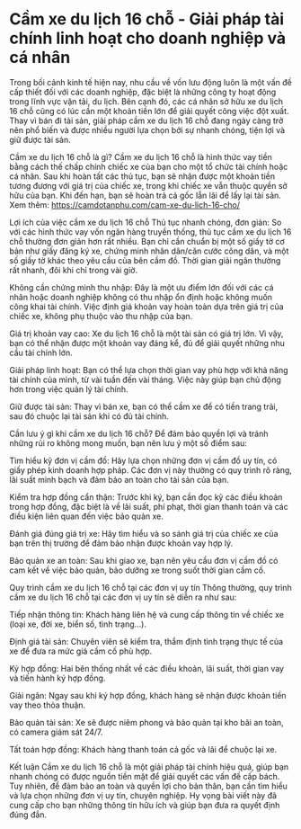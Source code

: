 # Cầm xe du lịch 16 chỗ - Giải pháp tài chính linh hoạt cho doanh nghiệp và cá nhân
Trong bối cảnh kinh tế hiện nay, nhu cầu về vốn lưu động luôn là một vấn đề cấp thiết đối với các doanh nghiệp, đặc biệt là những công ty hoạt động trong lĩnh vực vận tải, du lịch. Bên cạnh đó, các cá nhân sở hữu xe du lịch 16 chỗ cũng có lúc cần một khoản tiền lớn để giải quyết công việc đột xuất. Thay vì bán đi tài sản, giải pháp cầm xe du lịch 16 chỗ đang ngày càng trở nên phổ biến và được nhiều người lựa chọn bởi sự nhanh chóng, tiện lợi và giữ được tài sản.

Cầm xe du lịch 16 chỗ là gì?
Cầm xe du lịch 16 chỗ là hình thức vay tiền bằng cách thế chấp chính chiếc xe của bạn cho một tổ chức tài chính hoặc cá nhân. Sau khi hoàn tất các thủ tục, bạn sẽ nhận được một khoản tiền tương đương với giá trị của chiếc xe, trong khi chiếc xe vẫn thuộc quyền sở hữu của bạn. Khi đến hạn, bạn sẽ hoàn trả cả gốc lẫn lãi để lấy lại tài sản.
Xem thêm: https://camdotanphu.com/cam-xe-du-lich-16-cho/

Lợi ích của việc cầm xe du lịch 16 chỗ
Thủ tục nhanh chóng, đơn giản: So với các hình thức vay vốn ngân hàng truyền thống, thủ tục cầm xe du lịch 16 chỗ thường đơn giản hơn rất nhiều. Bạn chỉ cần chuẩn bị một số giấy tờ cơ bản như giấy đăng ký xe, chứng minh nhân dân/căn cước công dân, và một số giấy tờ khác theo yêu cầu của bên cầm đồ. Thời gian giải ngân thường rất nhanh, đôi khi chỉ trong vài giờ.

Không cần chứng minh thu nhập: Đây là một ưu điểm lớn đối với các cá nhân hoặc doanh nghiệp không có thu nhập ổn định hoặc không muốn công khai tài chính. Việc định giá khoản vay hoàn toàn dựa trên giá trị của chiếc xe, không phụ thuộc vào thu nhập của bạn.

Giá trị khoản vay cao: Xe du lịch 16 chỗ là một tài sản có giá trị lớn. Vì vậy, bạn có thể nhận được một khoản vay đáng kể, đủ để giải quyết những nhu cầu tài chính lớn.

Giải pháp linh hoạt: Bạn có thể lựa chọn thời gian vay phù hợp với khả năng tài chính của mình, từ vài tuần đến vài tháng. Việc này giúp bạn chủ động hơn trong việc quản lý tài chính.

Giữ được tài sản: Thay vì bán xe, bạn có thể cầm xe để có tiền trang trải, sau đó chuộc lại tài sản khi có đủ tài chính.

Cần lưu ý gì khi cầm xe du lịch 16 chỗ?
Để đảm bảo quyền lợi và tránh những rủi ro không mong muốn, bạn nên lưu ý một số điểm sau:

Tìm hiểu kỹ đơn vị cầm đồ: Hãy lựa chọn những đơn vị cầm đồ uy tín, có giấy phép kinh doanh hợp pháp. Các đơn vị này thường có quy trình rõ ràng, lãi suất minh bạch và đảm bảo an toàn cho tài sản của bạn.

Kiểm tra hợp đồng cẩn thận: Trước khi ký, bạn cần đọc kỹ các điều khoản trong hợp đồng, đặc biệt là về lãi suất, phí phạt, thời gian thanh toán và các điều kiện liên quan đến việc bảo quản xe.

Đánh giá đúng giá trị xe: Hãy tìm hiểu và so sánh giá trị của chiếc xe của bạn trên thị trường để đảm bảo nhận được khoản vay hợp lý.

Bảo quản xe an toàn: Sau khi giao xe, bạn nên yêu cầu đơn vị cầm đồ có cam kết về việc bảo quản, bảo dưỡng xe trong suốt thời gian cầm cố.

Quy trình cầm xe du lịch 16 chỗ tại các đơn vị uy tín
Thông thường, quy trình cầm xe du lịch 16 chỗ tại các đơn vị uy tín sẽ diễn ra như sau:

Tiếp nhận thông tin: Khách hàng liên hệ và cung cấp thông tin về chiếc xe (loại xe, đời xe, biển số, tình trạng...).

Định giá tài sản: Chuyên viên sẽ kiểm tra, thẩm định tình trạng thực tế của xe để đưa ra mức giá cầm cố phù hợp.

Ký hợp đồng: Hai bên thống nhất về các điều khoản, lãi suất, thời gian vay và tiến hành ký hợp đồng.

Giải ngân: Ngay sau khi ký hợp đồng, khách hàng sẽ nhận được khoản tiền vay theo thỏa thuận.

Bảo quản tài sản: Xe sẽ được niêm phong và bảo quản tại kho bãi an toàn, có camera giám sát 24/7.

Tất toán hợp đồng: Khách hàng thanh toán cả gốc và lãi để chuộc lại xe.

Kết luận
Cầm xe du lịch 16 chỗ là một giải pháp tài chính hiệu quả, giúp bạn nhanh chóng có được nguồn tiền mặt để giải quyết các vấn đề cấp bách. Tuy nhiên, để đảm bảo an toàn và quyền lợi cho bản thân, bạn cần tìm hiểu và lựa chọn những đơn vị uy tín, chuyên nghiệp. Hy vọng bài viết này đã cung cấp cho bạn những thông tin hữu ích và giúp bạn đưa ra quyết định đúng đắn.
